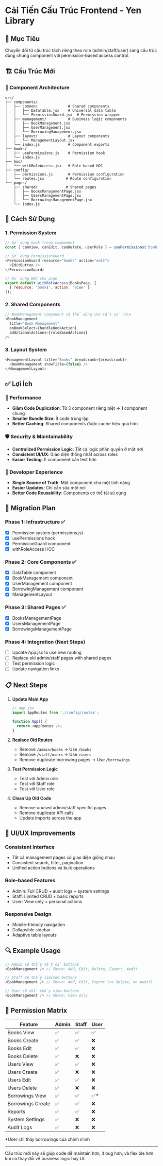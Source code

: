 # Cải Tiến Cấu Trúc Frontend - Yen Library

## 🎯 Mục Tiêu
Chuyển đổi từ cấu trúc tách riêng theo role (admin/staff/user) sang cấu trúc dùng chung component với permission-based access control.

## 🏗️ Cấu Trúc Mới

### 📁 Component Architecture

```
src/
├── components/
│   ├── common/              # Shared components
│   │   ├── DataTable.jsx    # Universal data table
│   │   └── PermissionGuard.jsx  # Permission wrapper
│   ├── management/          # Business logic components
│   │   ├── BookManagement.jsx
│   │   ├── UserManagement.jsx
│   │   └── BorrowingManagement.jsx
│   ├── layout/              # Layout components
│   │   └── ManagementLayout.jsx
│   └── index.js             # Component exports
├── hooks/
│   ├── usePermissions.js    # Permission hook
│   └── index.js
├── hoc/
│   └── withRoleAccess.jsx   # Role-based HOC
├── config/
│   ├── permissions.js       # Permission configuration
│   └── routes.jsx          # Route configuration
└── pages/
    ├── shared/             # Shared pages
    │   ├── BooksManagementPage.jsx
    │   ├── UsersManagementPage.jsx
    │   └── BorrowingsManagementPage.jsx
    └── index.js
```

## 🔧 Cách Sử Dụng

### 1. Permission System

```javascript
// Sử dụng hook trong component
const { canView, canEdit, canDelete, userRole } = usePermissions('books');

// Sử dụng PermissionGuard
<PermissionGuard resource="books" action="edit">
  <EditButton />
</PermissionGuard>

// Sử dụng HOC cho page
export default withRoleAccess(BooksPage, [
  { resource: 'books', action: 'view' }
]);
```

### 2. Shared Components

```javascript
// BookManagement component có thể dùng cho tất cả role
<BookManagement
  title="Book Management"
  onBookSelect={handleBookAction}
  additionalActions={roleBasedActions}
/>
```

### 3. Layout System

```javascript
<ManagementLayout title="Books" breadcrumb={breadcrumb}>
  <BookManagement showTitle={false} />
</ManagementLayout>
```

## ✅ Lợi Ích

### 🚀 Performance
- **Giảm Code Duplication**: Từ 3 component riêng biệt → 1 component chung
- **Smaller Bundle Size**: Ít code trùng lặp
- **Better Caching**: Shared components được cache hiệu quả hơn

### 🛡️ Security & Maintainability
- **Centralized Permission Logic**: Tất cả logic phân quyền ở một nơi
- **Consistent UI/UX**: Giao diện thống nhất across roles
- **Easier Testing**: Ít component cần test hơn

### 👥 Developer Experience
- **Single Source of Truth**: Một component cho một tính năng
- **Easier Updates**: Chỉ cần sửa một nơi
- **Better Code Reusability**: Components có thể tái sử dụng

## 🔄 Migration Plan

### Phase 1: Infrastructure ✅ 
- [x] Permission system (permissions.js)
- [x] usePermissions hook
- [x] PermissionGuard component
- [x] withRoleAccess HOC

### Phase 2: Core Components ✅
- [x] DataTable component
- [x] BookManagement component
- [x] UserManagement component
- [x] BorrowingManagement component
- [x] ManagementLayout

### Phase 3: Shared Pages ✅
- [x] BooksManagementPage
- [x] UsersManagementPage
- [x] BorrowingsManagementPage

### Phase 4: Integration (Next Steps)
- [ ] Update App.jsx to use new routing
- [ ] Replace old admin/staff pages with shared pages
- [ ] Test permission logic
- [ ] Update navigation links

## 📋 Next Steps

1. **Update Main App**
   ```javascript
   // App.jsx
   import AppRoutes from './config/routes';
   
   function App() {
     return <AppRoutes />;
   }
   ```

2. **Replace Old Routes**
   - Remove `/admin/books` → Use `/books`
   - Remove `/staff/users` → Use `/users`
   - Remove duplicate borrowing pages → Use `/borrowings`

3. **Test Permission Logic**
   - Test với Admin role
   - Test với Staff role
   - Test với User role

4. **Clean Up Old Code**
   - Remove unused admin/staff specific pages
   - Remove duplicate API calls
   - Update imports across the app

## 🎨 UI/UX Improvements

### Consistent Interface
- Tất cả management pages có giao diện giống nhau
- Consistent search, filter, pagination
- Unified action buttons và bulk operations

### Role-based Features
- Admin: Full CRUD + audit logs + system settings
- Staff: Limited CRUD + basic reports
- User: View only + personal actions

### Responsive Design
- Mobile-friendly navigation
- Collapsible sidebar
- Adaptive table layouts

## 🔍 Example Usage

```javascript
// Admin sẽ thấy tất cả buttons
<BookManagement /> // Shows: Add, Edit, Delete, Export, Audit

// Staff sẽ thấy limited buttons
<BookManagement /> // Shows: Add, Edit, Export (no Delete, no Audit)

// User sẽ chỉ thấy view buttons
<BookManagement /> // Shows: View only
```

## 🚦 Permission Matrix

| Feature | Admin | Staff | User |
|---------|-------|-------|------|
| Books View | ✅ | ✅ | ✅ |
| Books Create | ✅ | ✅ | ❌ |
| Books Edit | ✅ | ✅ | ❌ |
| Books Delete | ✅ | ❌ | ❌ |
| Users View | ✅ | ✅ | ❌ |
| Users Create | ✅ | ❌ | ❌ |
| Users Edit | ✅ | ✅ | ❌ |
| Users Delete | ✅ | ❌ | ❌ |
| Borrowings View | ✅ | ✅ | ✅* |
| Borrowings Create | ✅ | ✅ | ❌ |
| Reports | ✅ | ✅ | ❌ |
| System Settings | ✅ | ❌ | ❌ |
| Audit Logs | ✅ | ❌ | ❌ |

*User chỉ thấy borrowings của chính mình

---

Cấu trúc mới này sẽ giúp code dễ maintain hơn, ít bug hơn, và flexible hơn khi có thay đổi về business logic hay UI.
